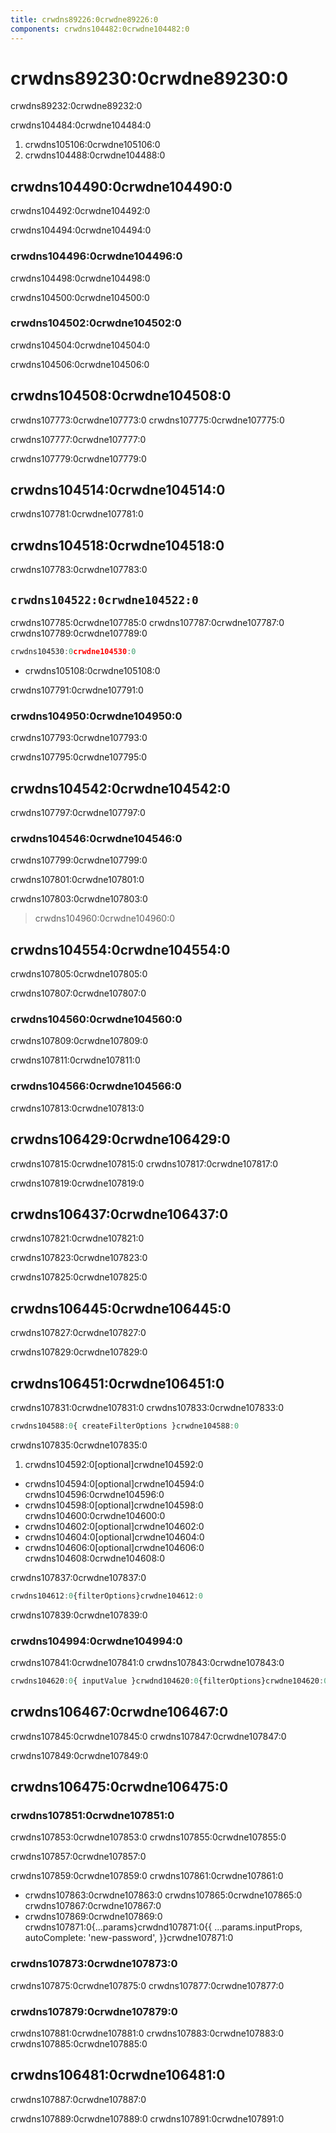 ```yaml
---
title: crwdns89226:0crwdne89226:0
components: crwdns104482:0crwdne104482:0
---
```


# crwdns89230:0crwdne89230:0

<p class="description">crwdns89232:0crwdne89232:0</p>

crwdns104484:0crwdne104484:0

1. crwdns105106:0crwdne105106:0
2. crwdns104488:0crwdne104488:0

## crwdns104490:0crwdne104490:0

crwdns104492:0crwdne104492:0

crwdns104494:0crwdne104494:0

### crwdns104496:0crwdne104496:0

crwdns104498:0crwdne104498:0

crwdns104500:0crwdne104500:0

### crwdns104502:0crwdne104502:0

crwdns104504:0crwdne104504:0

crwdns104506:0crwdne104506:0

## crwdns104508:0crwdne104508:0

crwdns107773:0crwdne107773:0 crwdns107775:0crwdne107775:0

crwdns107777:0crwdne107777:0

crwdns107779:0crwdne107779:0

## crwdns104514:0crwdne104514:0

crwdns107781:0crwdne107781:0

## crwdns104518:0crwdne104518:0

crwdns107783:0crwdne107783:0

## `crwdns104522:0crwdne104522:0`

crwdns107785:0crwdne107785:0 crwdns107787:0crwdne107787:0 crwdns107789:0crwdne107789:0

```jsx
crwdns104530:0crwdne104530:0
```

- crwdns105108:0crwdne105108:0

crwdns107791:0crwdne107791:0

### crwdns104950:0crwdne104950:0

crwdns107793:0crwdne107793:0

crwdns107795:0crwdne107795:0

## crwdns104542:0crwdne104542:0

crwdns107797:0crwdne107797:0

### crwdns104546:0crwdne104546:0

crwdns107799:0crwdne107799:0

crwdns107801:0crwdne107801:0

crwdns107803:0crwdne107803:0

> crwdns104960:0crwdne104960:0

## crwdns104554:0crwdne104554:0

crwdns107805:0crwdne107805:0

crwdns107807:0crwdne107807:0

### crwdns104560:0crwdne104560:0

crwdns107809:0crwdne107809:0

crwdns107811:0crwdne107811:0

### crwdns104566:0crwdne104566:0

crwdns107813:0crwdne107813:0

## crwdns106429:0crwdne106429:0

crwdns107815:0crwdne107815:0 crwdns107817:0crwdne107817:0

crwdns107819:0crwdne107819:0

## crwdns106437:0crwdne106437:0

crwdns107821:0crwdne107821:0

crwdns107823:0crwdne107823:0

crwdns107825:0crwdne107825:0

## crwdns106445:0crwdne106445:0

crwdns107827:0crwdne107827:0

crwdns107829:0crwdne107829:0

## crwdns106451:0crwdne106451:0

crwdns107831:0crwdne107831:0 crwdns107833:0crwdne107833:0

```js
crwdns104588:0{ createFilterOptions }crwdne104588:0
```

crwdns107835:0crwdne107835:0

1. crwdns104592:0[optional]crwdne104592:0 
  - crwdns104594:0[optional]crwdne104594:0 crwdns104596:0crwdne104596:0
  - crwdns104598:0[optional]crwdne104598:0 crwdns104600:0crwdne104600:0
  - crwdns104602:0[optional]crwdne104602:0
  - crwdns104604:0[optional]crwdne104604:0
  - crwdns104606:0[optional]crwdne104606:0 crwdns104608:0crwdne104608:0

crwdns107837:0crwdne107837:0

```js
crwdns104612:0{filterOptions}crwdne104612:0
```

crwdns107839:0crwdne107839:0

### crwdns104994:0crwdne104994:0

crwdns107841:0crwdne107841:0 crwdns107843:0crwdne107843:0

```jsx
crwdns104620:0{ inputValue }crwdnd104620:0{filterOptions}crwdne104620:0
```

## crwdns106467:0crwdne106467:0

crwdns107845:0crwdne107845:0 crwdns107847:0crwdne107847:0

crwdns107849:0crwdne107849:0

## crwdns106475:0crwdne106475:0

### crwdns107851:0crwdne107851:0

crwdns107853:0crwdne107853:0 crwdns107855:0crwdne107855:0

crwdns107857:0crwdne107857:0

crwdns107859:0crwdne107859:0 crwdns107861:0crwdne107861:0

- crwdns107863:0crwdne107863:0 crwdns107865:0crwdne107865:0 crwdns107867:0crwdne107867:0
- crwdns107869:0crwdne107869:0 
        crwdns107871:0{...params}crwdnd107871:0{{
          ...params.inputProps,
          autoComplete: 'new-password',
        }}crwdne107871:0

### crwdns107873:0crwdne107873:0

crwdns107875:0crwdne107875:0 crwdns107877:0crwdne107877:0

### crwdns107879:0crwdne107879:0

crwdns107881:0crwdne107881:0 crwdns107883:0crwdne107883:0 crwdns107885:0crwdne107885:0

## crwdns106481:0crwdne106481:0

crwdns107887:0crwdne107887:0

crwdns107889:0crwdne107889:0 crwdns107891:0crwdne107891:0